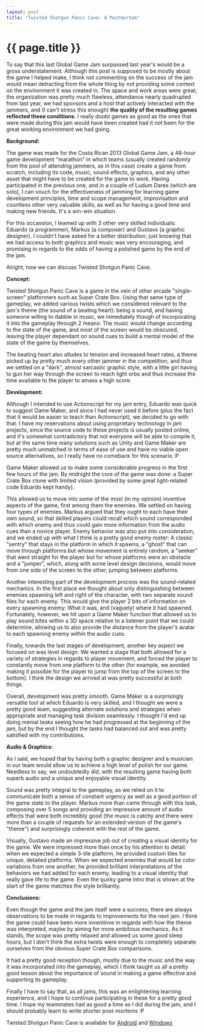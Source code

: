 ```yaml
---
layout: post
title: "Twisted Shotgun Panic Cave: A Postmortem"
---
```


{{ page.title }}
================

To say that this last Global Game Jam surpassed last year's would be a gross understatement. Although this post is supposed to be mostly about the game I helped make, I think not commenting on the success of the jam would mean detracting from the whole thing by not providing some context on the environment it was created in. The space and work areas were great, the organization was pretty much flawless, attendance nearly quadrupled from last year, we had sponsors and a host that actively interacted with the jammers, and (I can't stress this enough) <b>the quality of the resulting games reflected these conditions</b>. I really doubt games as good as the ones that were made during this jam would have been created had it not been for the great working environment we had going.

<strong>Background:</strong>

The game was made for the Costa Rican 2013 Global Game Jam, a 48-hour game development "marathon" in which teams (usually created randomly from the pool of attending jammers, as in this case) create a game from scratch, including its code, music, sound effects, graphics, and any other asset that might have to be created for the game to work. Having participated in the previous one, and in a couple of Ludum Dares (which are solo), I can vouch for the effectiveness of jamming for learning game development principles, time and scope management, improvisation and countless other very valuable skills, as well as for having a good time and making new friends. It's a win-win situation.

For this occassion, I teamed up with 3 other very skilled individuals: Eduardo (a programmer), Markus (a composer) and Gustavo (a graphic designer). I couldn't have asked for a better distribution; just knowing that we had access to both graphics and music was very encouraging, and promising in regards to the odds of having a polished game by the end of the jam.

Alright, now we can discuss Twisted Shotgun Panic Cave.

<strong>Concept:</strong>

Twisted Shotgun Panic Cave is a game in the vein of other arcade "single-screen" platformers such as Super Crate Box. Using that same type of gameplay, we added various twists which we considered relevant to the jam's theme (the sound of a beating heart): being a sound, and having someone willing to dabble in music, we inmediately though of incorporating it into the gameplay through 2 means: The music would change according to the state of the game, and most of the screen would be obscured, leaving the player dependant on sound cues to build a mental model of the state of the game by themselves.

The beating heart also alludes to tension and increased heart rates, a theme picked up by pretty much every other jammer in the competition, and thus we settled on a "dark", almost sarcastic graphic style, with a little girl having to gun her way through the screen to reach light orbs and thus increase the time available to the player to amass a high score.

<strong>Development:</strong>

Although I intended to use Actionscript for my jam entry, Eduardo was quick to suggest Game Maker, and since I had never used it before (plus the fact that it would be easier to teach than Actionscript), we decided to go with that. I have my reservations about using proprietary technology in jam projects, since the source code to these projects is usually posted online, and it's somewhat contradictory that not everyone will be able to compile it, but at the same time many solutions such as Unity and Game Maker are pretty much unmatched in terms of ease of use and have no viable open source alternatives, so I really have no comeback for this scenario :P

Game Maker allowed us to make some considerable progress in the first few hours of the jam. By midnight the core of the game was done: a Super Crate Box clone with limited vision (provided by some great light-related code Eduardo kept handy).

This allowed us to move into some of the most (in my opinion) inventive aspects of the game, first among them the enemies. We settled on having four types of enemies. Markus argued that they ought to each have their own sound, so that skilled players could recall which sound corresponded with which enemy and thus could gain more information from the audio cues than a novice player. Enemy behavior was also put into consideration, and we ended up with what I think is a pretty good enemy roster: A classic "sentry" that stays in the platform in which it spawns, a "ghost" that can move through platforms but whose movement is entirely random, a "seeker" that went straight for the player but for whose platforms were an obstacle and a "jumper", which, along with some level design decisions, would move from one side of the screen to the other, jumping between platforms.

Another interesting part of the development process was the sound-related mechanics. In the first place we thought about only distinguishing between enemies spawning left and right of the character, with two separate sound files for each enemy. This would give the player 2 bits of information on every spawning enemy: What it was, and (vaguely) where it had spawned. Fortunately, however, we hit upon a Game Maker function that allowed us to play sound bites within a 3D space relative to a listener point that we could determine, allowing us to also provide the distance from the player's avatar to each spawning enemy within the audio cues.

Finally, towards the last stages of development, another key aspect we focused on was level design. We wanted a stage that both allowed for a variety of strategies in regards to player movement, and forced the player to constantly move from one platform to the other (for example, we avoided making it possible for the player to jump from the top of the screen to the bottom). I think the design we arrived at was pretty successful at both things.

Overall, development was pretty smooth. Game Maker is a surprisingly versatile tool at which Eduardo is very skilled, and I thought we were a pretty good team, suggesting alternate solutions and strategies when appropriate and managing task division seamlessly. I thought I'd end up doing menial tasks seeing how he had progressed at the beginning of the jam, but by the end I thought the tasks had balanced out and was pretty satisfied with my contributions.

<strong>Audio & Graphics:</strong>

As I said, we hoped that by having both a graphic designer and a musician in our team would allow us to achieve a high level of polish for our game. Needless to say, we undoubtedly did, with the resulting game having both superb audio and a unique and enjoyable visual identity. 

Sound was pretty integral to the gameplay, as we relied on it to communicate both a sense of constant urgency as well as a good portion of the game state to the player. Markus more than came through with this task, composing over 5 songs and providing an impressive amount of audio effects that were both incredibly good (the music is catchy and there were more than a couple of requests for an extended version of the game's "theme") and surprisingly coherent with the rest of the game.

Visually, Gustavo made an impressive job out of creating a visual identity for the game. We were impressed more than once by his attention to detail: when we expected a simple 3-tile platform, he provided custom tiles for unique, detailed platforms. When we expected enemies that would be color variations from one another, he provided brilliant interpretations of the behaviors we had added for each enemy, leading to a visual identity that really gave life to the game. Even the quirky game intro that is shown at the start of the game matches the style brilliantly.

<strong>Conclusions:</strong>

Even though the game and the jam itself were a success, there are always observations to be made in regards to improvements for the next jam. I think the game could have been more inventinve in regards with how the theme was interpreted, maybe by aiming for more ambitious mechanics. As it stands, the scope was pretty relaxed and allowed us some good sleep hours, but I don't think the extra twists were enough to completely separate ourselves from the obvious Super Crate Box comparisons.

It had a pretty good reception though, mostly due to the music and the way it was incorporated into the gameplay, which I think taught us all a pretty good lesson about the importance of sound in making a game effective and supporting its gameplay.

Finally I have to say that, as all jams, this was an enlightening learning experience, and I hope to continue participating in these for a pretty good time. I hope my teammates had as good a time as I did during the jam, and I should probably learn to write shorter post-mortems :P

Twisted Shotgun Panic Cave is available for [Android](https://play.google.com/store/apps/details?id=com.gamejam.paniccave) and [Windows](http://globalgamejam.org/2013/twisted-shotgun-panic-cave)
